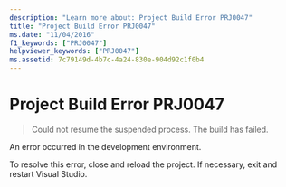 ```yaml
---
description: "Learn more about: Project Build Error PRJ0047"
title: "Project Build Error PRJ0047"
ms.date: "11/04/2016"
f1_keywords: ["PRJ0047"]
helpviewer_keywords: ["PRJ0047"]
ms.assetid: 7c79149d-4b7c-4a24-830e-904d92c1f0b4
---
```

# Project Build Error PRJ0047

> Could not resume the suspended process.  The build has failed.

An error occurred in the development environment.

To resolve this error, close and reload the project. If necessary, exit and restart Visual Studio.
